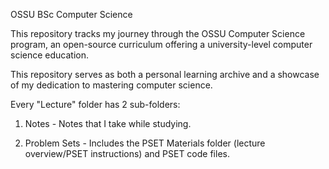 OSSU BSc Computer Science

This repository tracks my journey through the OSSU Computer Science program, an open-source curriculum offering a university-level computer science education. 

This repository serves as both a personal learning archive and a showcase of my dedication to mastering computer science.

Every "Lecture" folder has 2 sub-folders:

1. Notes - Notes that I take while studying.

2. Problem Sets - Includes the PSET Materials folder (lecture overview/PSET instructions) and PSET code files.